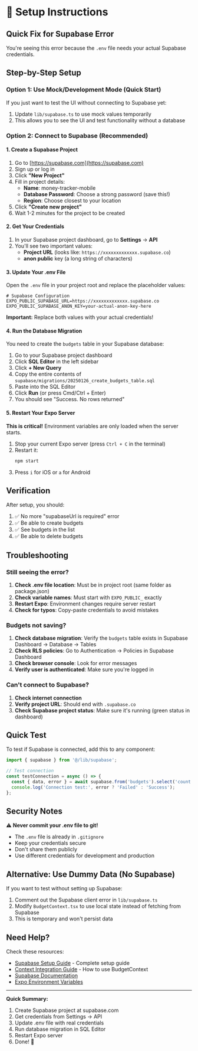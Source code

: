 # 🚀 Setup Instructions

## Quick Fix for Supabase Error

You're seeing this error because the `.env` file needs your actual Supabase credentials.

## Step-by-Step Setup

### Option 1: Use Mock/Development Mode (Quick Start)

If you just want to test the UI without connecting to Supabase yet:

1. Update `lib/supabase.ts` to use mock values temporarily
2. This allows you to see the UI and test functionality without a database

### Option 2: Connect to Supabase (Recommended)

#### 1. Create a Supabase Project

1. Go to [https://supabase.com](https://supabase.com)
2. Sign up or log in
3. Click **"New Project"**
4. Fill in project details:
   - **Name**: money-tracker-mobile
   - **Database Password**: Choose a strong password (save this!)
   - **Region**: Choose closest to your location
5. Click **"Create new project"**
6. Wait 1-2 minutes for the project to be created

#### 2. Get Your Credentials

1. In your Supabase project dashboard, go to **Settings** → **API**
2. You'll see two important values:
   - **Project URL** (looks like: `https://xxxxxxxxxxxxx.supabase.co`)
   - **anon public** key (a long string of characters)

#### 3. Update Your .env File

Open the `.env` file in your project root and replace the placeholder values:

```env
# Supabase Configuration
EXPO_PUBLIC_SUPABASE_URL=https://xxxxxxxxxxxxx.supabase.co
EXPO_PUBLIC_SUPABASE_ANON_KEY=your-actual-anon-key-here
```

**Important:** Replace both values with your actual credentials!

#### 4. Run the Database Migration

You need to create the `budgets` table in your Supabase database:

1. Go to your Supabase project dashboard
2. Click **SQL Editor** in the left sidebar
3. Click **+ New Query**
4. Copy the entire contents of `supabase/migrations/20250126_create_budgets_table.sql`
5. Paste into the SQL Editor
6. Click **Run** (or press Cmd/Ctrl + Enter)
7. You should see "Success. No rows returned"

#### 5. Restart Your Expo Server

**This is critical!** Environment variables are only loaded when the server starts.

1. Stop your current Expo server (press `Ctrl + C` in the terminal)
2. Restart it:
   ```bash
   npm start
   ```
3. Press `i` for iOS or `a` for Android

## Verification

After setup, you should:
1. ✅ No more "supabaseUrl is required" error
2. ✅ Be able to create budgets
3. ✅ See budgets in the list
4. ✅ Be able to delete budgets

## Troubleshooting

### Still seeing the error?

1. **Check .env file location**: Must be in project root (same folder as package.json)
2. **Check variable names**: Must start with `EXPO_PUBLIC_` exactly
3. **Restart Expo**: Environment changes require server restart
4. **Check for typos**: Copy-paste credentials to avoid mistakes

### Budgets not saving?

1. **Check database migration**: Verify the `budgets` table exists in Supabase Dashboard → Database → Tables
2. **Check RLS policies**: Go to Authentication → Policies in Supabase Dashboard
3. **Check browser console**: Look for error messages
4. **Verify user is authenticated**: Make sure you're logged in

### Can't connect to Supabase?

1. **Check internet connection**
2. **Verify project URL**: Should end with `.supabase.co`
3. **Check Supabase project status**: Make sure it's running (green status in dashboard)

## Quick Test

To test if Supabase is connected, add this to any component:

```typescript
import { supabase } from '@/lib/supabase';

// Test connection
const testConnection = async () => {
  const { data, error } = await supabase.from('budgets').select('count');
  console.log('Connection test:', error ? 'Failed' : 'Success');
};
```

## Security Notes

⚠️ **Never commit your .env file to git!**
- The `.env` file is already in `.gitignore`
- Keep your credentials secure
- Don't share them publicly
- Use different credentials for development and production

## Alternative: Use Dummy Data (No Supabase)

If you want to test without setting up Supabase:

1. Comment out the Supabase client error in `lib/supabase.ts`
2. Modify `BudgetContext.tsx` to use local state instead of fetching from Supabase
3. This is temporary and won't persist data

## Need Help?

Check these resources:
- [Supabase Setup Guide](./SUPABASE_SETUP.md) - Complete setup guide
- [Context Integration Guide](./CONTEXT_INTEGRATION_GUIDE.md) - How to use BudgetContext
- [Supabase Documentation](https://supabase.com/docs)
- [Expo Environment Variables](https://docs.expo.dev/guides/environment-variables/)

---

**Quick Summary:**
1. Create Supabase project at supabase.com
2. Get credentials from Settings → API
3. Update .env file with real credentials
4. Run database migration in SQL Editor
5. Restart Expo server
6. Done! 🎉

